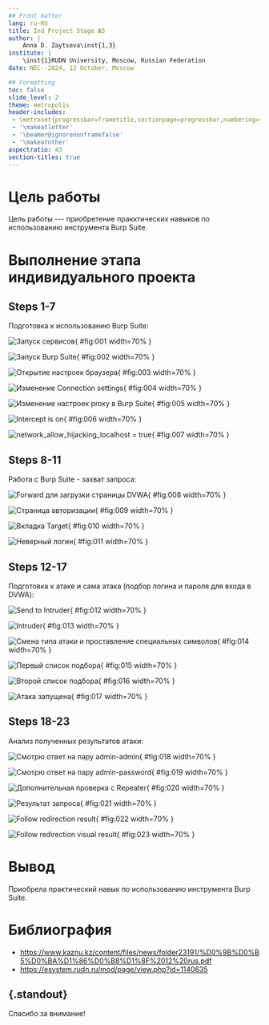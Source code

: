 ```yaml
---
## Front matter
lang: ru-RU
title: Ind Project Stage №5
author: |
	Anna D. Zaytseva\inst{1,3}
institute: |
	\inst{1}RUDN University, Moscow, Russian Federation
date: NEC--2024, 12 October, Moscow

## Formatting
toc: false
slide_level: 2
theme: metropolis
header-includes: 
 - \metroset{progressbar=frametitle,sectionpage=progressbar,numbering=fraction}
 - '\makeatletter'
 - '\beamer@ignorenonframefalse'
 - '\makeatother'
aspectratio: 43
section-titles: true
---
```


# Цель работы

Цель работы --- приобретение пракктических навыков по использованию инструмента Burp Suite.

# Выполнение этапа индивидуального проекта

## Steps 1-7

Подготовка к использованию Burp Suite:

![Запуск сервисов](images/1.png){ #fig:001 width=70% }

![Запуск Burp Suite](images/2.png){ #fig:002 width=70% }

![Открытие настроек браузера](images/3.png){ #fig:003 width=70% }

![Изменение Connection settings](images/4.png){ #fig:004 width=70% }

![Изменение настроек proxy в Burp Suite](images/5.png){ #fig:005 width=70% }

![Intercept is on](images/6.png){ #fig:006 width=70% }

![network_allow_hijacking_localhost = true](images/7.png){ #fig:007 width=70% }

## Steps 8-11

Работа с Burp Suite - захват запроса:

![Forward для загрузки страницы DVWA](images/8.png){ #fig:008 width=70% }

![Страница авторизации](images/9.png){ #fig:009 width=70% }

![Вкладка Target](images/10.png){ #fig:010 width=70% }

![Неверный логин](images/11.png){ #fig:011 width=70% }

## Steps 12-17

Подготовка к атаке и сама атака (подбор логина и пароля для входа в DVWA):

![Send to Intruder](images/12.png){ #fig:012 width=70% }

![Intruder](images/13.png){ #fig:013 width=70% }

![Смена типа атаки и проставление специальных символов](images/14.png){ #fig:014 width=70% }

![Первый список подбора](images/15.png){ #fig:015 width=70% }

![Второй список подбора](images/16.png){ #fig:016 width=70% }

![Атака запущена](images/17.png){ #fig:017 width=70% }

## Steps 18-23

Анализ полученных результатов атаки:

![Смотрю ответ на пару admin-admin](images/18.png){ #fig:018 width=70% }

![Смотрю ответ на пару admin-password](images/19.png){ #fig:019 width=70% }

![Дополнительная проверка с Repeater](images/20.png){ #fig:020 width=70% }

![Результат запроса](images/21.png){ #fig:021 width=70% }

![Follow redirection result](images/22.png){ #fig:022 width=70% }

![Follow redirection visual result](images/23.png){ #fig:023 width=70% }

# Вывод

Приобрела практический навык по использованию инструмента Burp Suite.

# Библиография

* https://www.kaznu.kz/content/files/news/folder23191/%D0%9B%D0%B5%D0%BA%D1%86%D0%B8%D1%8F%2012%20rus.pdf
* https://esystem.rudn.ru/mod/page/view.php?id=1140635

## {.standout}

Спасибо за внимание!
